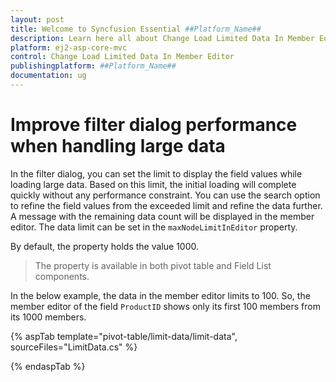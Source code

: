 ```yaml
---
layout: post
title: Welcome to Syncfusion Essential ##Platform_Name##
description: Learn here all about Change Load Limited Data In Member Editor of Syncfusion Essential ##Platform_Name## widgets based on HTML5 and jQuery.
platform: ej2-asp-core-mvc
control: Change Load Limited Data In Member Editor
publishingplatform: ##Platform_Name##
documentation: ug
---
```


# Improve filter dialog performance when handling large data

In the filter dialog, you can set the limit to display the field values while loading large data. Based on this limit, the initial loading will complete quickly without any performance constraint. You can use the search option to refine the field values from the exceeded limit and refine the data further. A message with the remaining data count will be displayed in the member editor. The data limit can be set in the `maxNodeLimitInEditor` property.

By default, the property holds the value 1000.

> The property is available in both pivot table and Field List components.

In the below example, the data in the member editor limits to 100. So, the member editor of the field `ProductID` shows only its first 100 members from its 1000 members.

{% aspTab template="pivot-table/limit-data/limit-data", sourceFiles="LimitData.cs" %}

{% endaspTab %}
